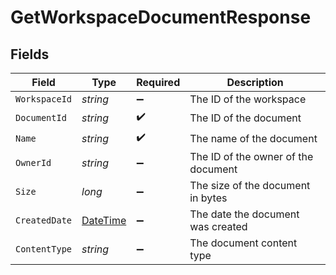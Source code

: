# GetWorkspaceDocumentResponse


## Fields

| Field                                                                                 | Type                                                                                  | Required                                                                              | Description                                                                           |
| ------------------------------------------------------------------------------------- | ------------------------------------------------------------------------------------- | ------------------------------------------------------------------------------------- | ------------------------------------------------------------------------------------- |
| `WorkspaceId`                                                                         | *string*                                                                              | :heavy_minus_sign:                                                                    | The ID of the workspace                                                               |
| `DocumentId`                                                                          | *string*                                                                              | :heavy_check_mark:                                                                    | The ID of the document                                                                |
| `Name`                                                                                | *string*                                                                              | :heavy_check_mark:                                                                    | The name of the document                                                              |
| `OwnerId`                                                                             | *string*                                                                              | :heavy_minus_sign:                                                                    | The ID of the owner of the document                                                   |
| `Size`                                                                                | *long*                                                                                | :heavy_minus_sign:                                                                    | The size of the document in bytes                                                     |
| `CreatedDate`                                                                         | [DateTime](https://learn.microsoft.com/en-us/dotnet/api/system.datetime?view=net-5.0) | :heavy_minus_sign:                                                                    | The date the document was created                                                     |
| `ContentType`                                                                         | *string*                                                                              | :heavy_minus_sign:                                                                    | The document content type                                                             |